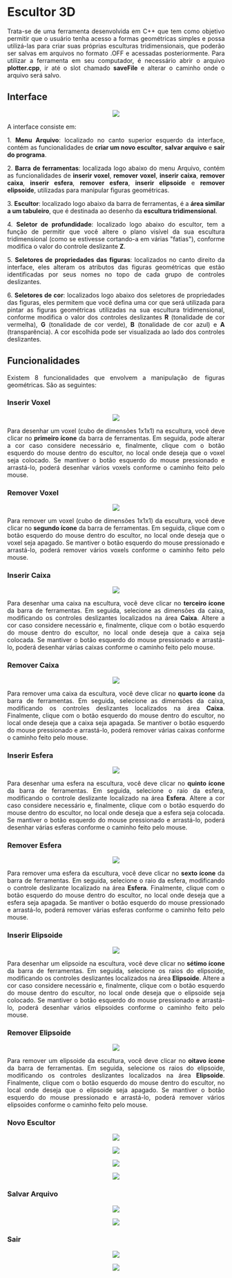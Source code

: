 # Escultor 3D

<p align="justify">
Trata-se de uma ferramenta desenvolvida em C++ que tem como objetivo permitir que o usuário tenha acesso a formas geométricas simples e possa utilizá-las para criar suas próprias esculturas tridimensionais, que poderão ser salvas em arquivos no formato .OFF e acessadas posteriormente. Para utilizar a ferramenta em seu computador, é necessário abrir o arquivo <b>plotter.cpp</b>, ir até o slot chamado <b>saveFile</b> e alterar o caminho onde o arquivo será salvo.
</p>

## Interface 

<p align="center">
<img src="https://user-images.githubusercontent.com/71016225/102269629-afad0f80-3efb-11eb-94c7-ff18a848e338.png">
</p>

<p align="justify">
A interface consiste em:
</p>
<p align="justify">
1. <b>Menu Arquivo</b>: localizado no canto superior esquerdo da interface, contém as funcionalidades de <b>criar um novo escultor</b>, <b>salvar arquivo</b> e <b>sair do programa</b>.
</p>
<p align="justify">
2. <b>Barra de ferramentas</b>: localizada logo abaixo do menu Arquivo, contém as funcionalidades de <b>inserir voxel</b>, <b>remover voxel</b>, <b>inserir caixa</b>, <b>remover caixa</b>, <b>inserir esfera</b>, <b>remover esfera</b>, <b>inserir elipsoide</b> e <b>remover elipsoide</b>, utilizadas para manipular figuras geométricas.
</p>
<p align="justify">
3. <b>Escultor</b>: localizado logo abaixo da barra de ferramentas, é a <b>área similar a um tabuleiro</b>, que é destinada ao desenho da <b>escultura tridimensional</b>.
</p>
<p align="justify">
4. <b>Seletor de profundidade</b>: localizado logo abaixo do escultor, tem a função de permitir que você altere o plano visível da sua escultura tridimensional (como se estivesse cortando-a em várias "fatias"), conforme modifica o valor do controle deslizante <b>Z</b>.
</p>
<p align="justify">
5. <b>Seletores de propriedades das figuras</b>: localizados no canto direito da interface, eles alteram os atributos das figuras geométricas que estão identificadas por seus nomes no topo de cada grupo de controles deslizantes. 
</p>
<p align="justify">
6. <b>Seletores de cor</b>: localizados logo abaixo dos seletores de propriedades das figuras, eles permitem que você defina uma cor que será utilizada para pintar as figuras geométricas utilizadas na sua escultura tridimensional, conforme modifica o valor dos controles deslizantes <b>R</b> (tonalidade de cor vermelha), <b>G</b> (tonalidade de cor verde), <b>B</b> (tonalidade de cor azul) e <b>A</b> (transparência). A cor escolhida pode ser visualizada ao lado dos controles deslizantes.
</p>

## Funcionalidades

<p align="justify">
Existem 8 funcionalidades que envolvem a manipulação de figuras geométricas. São as seguintes:
</p>

### Inserir Voxel

<p align="center">
<img src="https://user-images.githubusercontent.com/71016225/102269636-b3409680-3efb-11eb-8a42-023261c042c4.png">
</p>

<p align="justify">
  Para desenhar um voxel (cubo de dimensões 1x1x1) na escultura, você deve clicar no <b>primeiro ícone</b> da barra de ferramentas. Em seguida, pode alterar a cor caso considere necessário e, finalmente, clique com o botão esquerdo do mouse dentro do escultor, no local onde deseja que o voxel seja colocado. Se mantiver o botão esquerdo do mouse pressionado e arrastá-lo, poderá desenhar vários voxels conforme o caminho feito pelo mouse.
</p>

### Remover Voxel

<p align="center">
<img src="https://user-images.githubusercontent.com/71016225/102269682-c05d8580-3efb-11eb-903f-4cce4486b4a5.png">
</p>

<p align="justify">
Para remover um voxel (cubo de dimensões 1x1x1) da escultura, você deve clicar no <b>segundo ícone</b> da barra de ferramentas. Em seguida, clique com o botão esquerdo do mouse dentro do escultor, no local onde deseja que o voxel seja apagado. Se mantiver o botão esquerdo do mouse pressionado e arrastá-lo, poderá remover vários voxels conforme o caminho feito pelo mouse.
</p>

### Inserir Caixa

<p align="center">
<img src="https://user-images.githubusercontent.com/71016225/102269717-c94e5700-3efb-11eb-849f-7454559f1b96.png">
</p>

<p align="justify">
Para desenhar uma caixa na escultura, você deve clicar no <b>terceiro ícone</b> da barra de ferramentas. Em seguida, selecione as dimensões da caixa, modificando os controles deslizantes localizados na área <b>Caixa</b>. Altere a cor caso considere necessário e, finalmente, clique com o botão esquerdo do mouse dentro do escultor, no local onde deseja que a caixa seja colocada. Se mantiver o botão esquerdo do mouse pressionado e arrastá-lo, poderá desenhar várias caixas conforme o caminho feito pelo mouse.
</p> 

### Remover Caixa

<p align="center">
<img src="https://user-images.githubusercontent.com/71016225/102269730-cfdcce80-3efb-11eb-8f51-1a3c79b6a752.png">
</p>

<p align="justify">
Para remover uma caixa da escultura, você deve clicar no <b>quarto ícone</b> da barra de ferramentas. Em seguida, selecione as dimensões da caixa, modificando os controles deslizantes localizados na área <b>Caixa</b>. Finalmente, clique com o botão esquerdo do mouse dentro do escultor, no local onde deseja que a caixa seja apagada. Se mantiver o botão esquerdo do mouse pressionado e arrastá-lo, poderá remover várias caixas conforme o caminho feito pelo mouse.
</p>

### Inserir Esfera

<p align="center">
<img src="https://user-images.githubusercontent.com/71016225/102269779-e125db00-3efb-11eb-871f-9a876fcb0a8f.png">
</p>

<p align="justify">
Para desenhar uma esfera na escultura, você deve clicar no <b>quinto ícone</b> da barra de ferramentas. Em seguida, selecione o raio da esfera, modificando o controle deslizante localizado na área <b>Esfera</b>. Altere a cor caso considere necessário e, finalmente, clique com o botão esquerdo do mouse dentro do escultor, no local onde deseja que a esfera seja colocada. Se mantiver o botão esquerdo do mouse pressionado e arrastá-lo, poderá desenhar várias esferas conforme o caminho feito pelo mouse.
</p>

### Remover Esfera

<p align="center">
<img src="https://user-images.githubusercontent.com/71016225/102269788-e3883500-3efb-11eb-8f54-235c92ee8eda.png">
</p>

<p align="justify">
Para remover uma esfera da escultura, você deve clicar no <b>sexto ícone</b> da barra de ferramentas. Em seguida, selecione o raio da esfera, modificando o controle deslizante localizado na área <b>Esfera</b>. Finalmente, clique com o botão esquerdo do mouse dentro do escultor, no local onde deseja que a esfera seja apagada. Se mantiver o botão esquerdo do mouse pressionado e arrastá-lo, poderá remover várias esferas conforme o caminho feito pelo mouse.
</p>

### Inserir Elipsoide

<p align="center">
<img src="https://user-images.githubusercontent.com/71016225/102269798-e4b96200-3efb-11eb-8b3a-56671be4526a.png">
</p>

<p align="justify">
Para desenhar um elipsoide na escultura, você deve clicar no <b>sétimo ícone</b> da barra de ferramentas. Em seguida, selecione os raios do elipsoide, modificando os controles deslizantes localizados na área <b>Elipsoide</b>. Altere a cor caso considere necessário e, finalmente, clique com o botão esquerdo do mouse dentro do escultor, no local onde deseja que o elipsoide seja colocado. Se mantiver o botão esquerdo do mouse pressionado e arrastá-lo, poderá desenhar vários elipsoides conforme o caminho feito pelo mouse.
</p>

### Remover Elipsoide

<p align="center">
<img src="https://user-images.githubusercontent.com/71016225/102269827-f26ee780-3efb-11eb-900a-3e7dab011e61.png">
</p>

<p align="justify">
Para remover um elipsoide da escultura, você deve clicar no <b>oitavo ícone</b> da barra de ferramentas. Em seguida, selecione os raios do elipsoide, modificando os controles deslizantes localizados na área <b>Elipsoide</b>. Finalmente, clique com o botão esquerdo do mouse dentro do escultor, no local onde deseja que o elipsoide seja apagado. Se mantiver o botão esquerdo do mouse pressionado e arrastá-lo, poderá remover vários elipsoides conforme o caminho feito pelo mouse.
</p>

### Novo Escultor

<p align="center">
<img src="https://user-images.githubusercontent.com/71016225/102269874-031f5d80-3efc-11eb-9446-b24253a35045.png">
</p>

<p align="center">
<img src="https://user-images.githubusercontent.com/71016225/102270020-3a8e0a00-3efc-11eb-88b5-56e0e3c229ab.png">
</p>

<p align="center">
<img src="https://user-images.githubusercontent.com/71016225/102270049-437edb80-3efc-11eb-8e22-69e08a2623b3.png">
</p>

<p align="center">
<img src="https://user-images.githubusercontent.com/71016225/102270054-45e13580-3efc-11eb-9f12-d86ac717326f.png">
</p>

### Salvar Arquivo

<p align="center">
<img src="https://user-images.githubusercontent.com/71016225/102270068-4c6fad00-3efc-11eb-8cb2-908b9f70ad50.png">
</p>

<p align="center">
<img src="https://user-images.githubusercontent.com/71016225/102270092-5691ab80-3efc-11eb-98f7-c7f200781ff3.png">
</p>

### Sair

<p align="center">
<img src="https://user-images.githubusercontent.com/71016225/102270097-58f40580-3efc-11eb-891a-e63895040d52.png">
</p>

<p align="center">
<img src="https://user-images.githubusercontent.com/71016225/102270108-5e515000-3efc-11eb-9932-9fbd7c653423.png">
</p>

